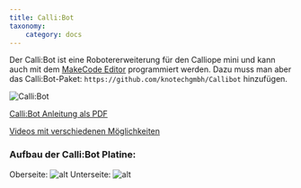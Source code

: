 ```yaml
---
title: Calli:Bot
taxonomy:
    category: docs
---
```


Der Calli:Bot ist eine Robotererweiterung für den Calliope mini und kann auch mit dem [MakeCode Editor](https://makecode.calliope.cc/) programmiert werden. Dazu muss man aber das Calli:Bot-Paket: `https://github.com/knotechgmbh/Callibot` hinzufügen.

![Calli:Bot](../../../images/Callis.png)

[Calli:Bot Anleitung als PDF](../../../files/Callibot_Kurzanleitung.pdf)

[Videos mit verschiedenen Möglichkeiten](https://shop.knotech.de/cat/index/sCategory/93)

### Aufbau der Calli:Bot Platine:
Oberseite:
![alt](../../../images/calli1.png)
Unterseite:
![alt](../../../images/calli2.png)
